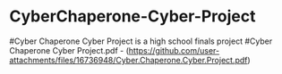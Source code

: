 # CyberChaperone-Cyber-Project 
#Cyber Chaperone Cyber Project is a high school finals project 
#Cyber Chaperone Cyber Project.pdf - (https://github.com/user-attachments/files/16736948/Cyber.Chaperone.Cyber.Project.pdf)
